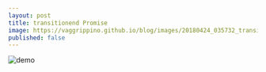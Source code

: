 ```yaml
---
layout: post
title: transitionend Promise
image: https://vaggrippino.github.io/blog/images/20180424_035732_transitionend_Promise_demo.gif
published: false
---
```

<img style="display: block; margin: auto;" alt="demo" src="https://vaggrippino.github.io/blog/images/20180424_035732_transitionend_Promise_demo.gif">

